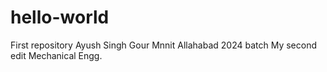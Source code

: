 # hello-world
First repository
Ayush Singh Gour 
Mnnit Allahabad 
2024 batch
My second edit 
Mechanical Engg.
